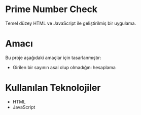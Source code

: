 
# Prime Number Check
Temel düzey HTML ve JavaScript ile geliştirilmiş bir uygulama.

# Amacı
Bu proje aşağıdaki amaçlar için tasarlanmıştır:
- Girilen bir sayının asal olup olmadığını hesaplama

# Kullanılan Teknolojiler
- HTML
- JavaScript
